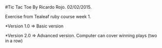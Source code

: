 #Tic Tac Toe
By Ricardo Rojo.
02/02/2015.

Exercise from Tealeaf ruby course week 1.

*Version 1.0 => Basic version

*Version 2.0 => Advanced version. Computer can cover winning plays (two in a row)
